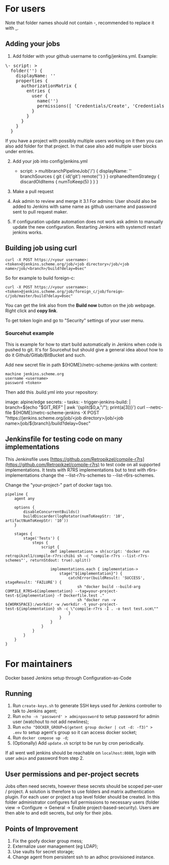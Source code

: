 # For users

Note that folder names should not contain -, recommended to replace it with \_.

## Adding your jobs

1. Add folder with your github username to config/jenkins.yml. Example:

<pre>
\- script: >
  folder('<username>') {
    displayName: '<username>'
    properties {
      authorizationMatrix {
        entries {
          user {
            name('<username>')
            permissions([ 'Credentials/Create', 'Credentials/Delete', 'Credentials/Update', 'Credentials/View', 'Job/Build', 'Job/Cancel' ])
          }
        }
      }
    }
  }
</pre>

If you have a project with possibly multiple users working on it then you can
also add folder for that project. In that case also add multiple user blocks
under entries.

2. Add your job into config/jenkins.yml

    - script: >
      multibranchPipelineJob('<username>/<jobname>') {
        displayName: '<jobname>'
        branchSources {
          git {
              id('git')
              remote('<project git ssh url>')
          }
        }
        orphanedItemStrategy {
          discardOldItems {
              numToKeep(5)
          }
        }
      }

3. Make a pull request
4. Ask admin to review and merge it
    3.1 For admins: User should also be added to Jenkins with same name as
    github username and password sent to pull request maker.
5. If configuration update automation does not work ask admin to manually
update the new configuration. Restarting Jenkins with systemctl restart jenkins
works.

## Building job using curl

    curl -X POST https://<your username>:<token>@jenkins.scheme.org/job/<job directory>/job/<job name>/job/<branch>/build?delay=0sec"


So for example to build foreign-c:

    curl -X POST https://<your username>:<token>@jenkins.scheme.org/job/foreign_c/job/foreign-c/job/master/build?delay=0sec"

You can get the link also from the **Build now** button on the job webpage.
Right click and **copy link**.

To get token login and go to "Security" settings of your user menu.

### Sourcehut example

This is example for how to start build automatically in Jenkins when code is
pushed to git. It's for Sourcehut but should give a general idea about how to
do it Github/Gitlab/BitBucket and such.

Add new secret file in path ${HOME}/netrc-scheme-jenkins with content:

    machine jenkins.scheme.org
    username <username>
    password <token>

Then add this .build.yml into your repository:

   image: alpine/edge
   secrets:
     - <your secrets id>
     tasks:
         - trigger-jenkins-build: |
             branch=$(echo "$GIT_REF" | awk '{split($0,a,"/"); print(a[3])}')
             curl --netrc-file ${HOME}/netrc-scheme-jenkins -X POST "https://jenkins.scheme.org/job/<job directory>/job/<job name>/job/${branch}/build?delay=0sec"

## Jenkinsfile for testing code on many implementations

This Jenkinsfile uses
[https://github.com/Retropikzel/compile-r7rs](https://github.com/Retropikzel/compile-r7rs)
to test code on all supported implementations. It tests with R7RS implementations
but to test with r6rs-implementations change the --list-r7rs-schemes to
--list-r6rs-schemes.

Change the "your-project-" part of docker tags too.

    pipeline {
        agent any

        options {
            disableConcurrentBuilds()
            buildDiscarder(logRotator(numToKeepStr: '10', artifactNumToKeepStr: '10'))
        }

        stages {
            stage('Tests') {
                steps {
                    script {
                        def implementations = sh(script: 'docker run retropikzel1/compile-r7rs:chibi sh -c "compile-r7rs --list-r7rs-schemes"', returnStdout: true).split()

                        implementations.each { implementation->
                            stage("${implementation}") {
                                catchError(buildResult: 'SUCCESS', stageResult: 'FAILURE') {
                                    sh "docker build --build-arg COMPILE_R7RS=${implementation} --tag=your-project-test-${implementation} -f Dockerfile.test ."
                                    sh "docker run -v ${WORKSPACE}:/workdir -w /workdir -t your-project-test-${implementation} sh -c \"compile-r7rs -I . -o test test.scm\""
                                }
                            }
                        }
                    }
                }
            }
        }
    }

# For maintainers

Docker based Jenkins setup through Configuration-as-Code

## Running

1. Run `create-keys.sh` to generate SSH keys used for Jenkins controller to talk to Jenkins agent;
2. Run `echo -n 'password' > adminpassword` to setup password for admin user (watchout to not add newlines);
3. Run `echo "DOCKER_GROUP=$(getent group docker | cut -d: -f3)" > .env` to setup agent's group so it can access docker socket;
4. Run `docker compose up -d`;
5. (Optionally) Add `update.sh` script to be run by cron periodically.

If all went well jenkins should be reachable on `localhost:8080`, login with user `admin` and password from step 2.

## User permissions and per-project secrets

Jobs often need secrets, however these secrets should be scoped per-user / project. A solution is therefore to use folders and matrix authentication plugin. For each user or project a top level folder should be created. In this folder administrator configures full permissions to necessary users (folder view -> Configure -> General -> Enable project-based-security). Users are then able to and edit secrets, but only for their jobs.

## Points of Improvement

1. Fix the goofy docker group mess;
2. Externalize user management (eg LDAP);
3. Use vaults for secret storage;
4. Change agent from persistent ssh to an adhoc provisioned instance.
